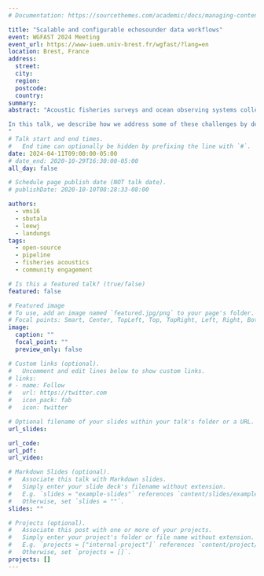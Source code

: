 ```yaml
---
# Documentation: https://sourcethemes.com/academic/docs/managing-content/

title: "Scalable and configurable echosounder data workflows"
event: WGFAST 2024 Meeting
event_url: https://www-iuem.univ-brest.fr/wgfast/?lang=en
location: Brest, France
address:
  street:
  city:
  region:
  postcode:
  country: 
summary: 
abstract: "Acoustic fisheries surveys and ocean observing systems collect terabytes of echosounder data that require custom processing pipelines to obtain biological estimates of target species, which often can be hard to reuse or adapt. There is a rising need to scale computations on local and cloud computing clusters. However, this requires an elaborate configuration of computing infrastructure and distributed computing libraries, and the ability to monitor progress and performance.

In this talk, we describe how we address some of these challenges by developing a framework that allows researchers to execute complex echosounder data processing procedures on both local and cloud platforms by editing text-based configuration “recipe” templates. We create a user-friendly Python package Echodataflow that leverages Prefect, a modern workflow orchestration framework, to run large data pipelines (reading raw files, computing volume backscatter, performing frequency differencing, etc.) with only a few lines of code. We will demonstrate how we used Echodataflow to process ship data from the U.S.-Canada Pacific Hake Acoustic Trawl Survey and discuss other use cases. We believe that this approach will increase the reproducibility and transparency of fisheries acoustics data pipelines and allow the community to learn from each other’s work.
" 
# Talk start and end times.
#   End time can optionally be hidden by prefixing the line with `#`.
date: 2024-04-11T09:00:00-05:00
# date_end: 2020-10-29T16:30:00-05:00
all_day: false

# Schedule page publish date (NOT talk date).
# publishDate: 2020-10-10T08:28:33-08:00

authors:
  - vms16
  - sbutala
  - leewj
  - landungs
tags:
  - open-source
  - pipeline
  - fisheries acoustics
  - community engagement

# Is this a featured talk? (true/false)
featured: false

# Featured image
# To use, add an image named `featured.jpg/png` to your page's folder.
# Focal points: Smart, Center, TopLeft, Top, TopRight, Left, Right, BottomLeft, Bottom, BottomRight.
image:
  caption: ""
  focal_point: ""
  preview_only: false

# Custom links (optional).
#   Uncomment and edit lines below to show custom links.
# links:
# - name: Follow
#   url: https://twitter.com
#   icon_pack: fab
#   icon: twitter

# Optional filename of your slides within your talk's folder or a URL.
url_slides:

url_code:
url_pdf:
url_video: 

# Markdown Slides (optional).
#   Associate this talk with Markdown slides.
#   Simply enter your slide deck's filename without extension.
#   E.g. `slides = "example-slides"` references `content/slides/example-slides.md`.
#   Otherwise, set `slides = ""`.
slides: ""

# Projects (optional).
#   Associate this post with one or more of your projects.
#   Simply enter your project's folder or file name without extension.
#   E.g. `projects = ["internal-project"]` references `content/project/deep-learning/index.md`.
#   Otherwise, set `projects = []`.
projects: []
---
```

